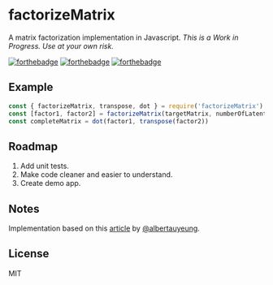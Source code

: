 # factorizeMatrix
A matrix factorization implementation in Javascript.
*This is a Work in Progress. Use at your own risk.*

[![forthebadge](http://forthebadge.com/images/badges/uses-js.svg)](http://forthebadge.com)
[![forthebadge](http://forthebadge.com/images/badges/fuck-it-ship-it.svg)](http://forthebadge.com)
[![forthebadge](http://forthebadge.com/images/badges/gluten-free.svg)](http://forthebadge.com)

## Example
```javascript
const { factorizeMatrix, transpose, dot } = require('factorizeMatrix')
const [factor1, factor2] = factorizeMatrix(targetMatrix, numberOfLatentFactors)
const completeMatrix = dot(factor1, transpose(factor2))
```

## Roadmap
1. Add unit tests.
2. Make code cleaner and easier to understand.
3. Create demo app.

## Notes
Implementation based on this [article](http://www.quuxlabs.com/blog/2010/09/matrix-factorization-a-simple-tutorial-and-implementation-in-python/) by [@albertauyeung](https://github.com/albertauyeung).

## License
MIT